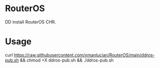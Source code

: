 # RouterOS
DD install RouterOS CHR.


# Usage
curl https://raw.githubusercontent.com/xmanlucian/RouterOS/main/ddros-pub.sh && chmod +X ddros-pub.sh && ./ddros-pub.sh

